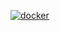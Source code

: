 [![docker](https://github.com/kibr1371/coursework/actions/workflows/docker.yml/badge.svg)](https://github.com/kibr1371/coursework/actions/workflows/docker.yml)